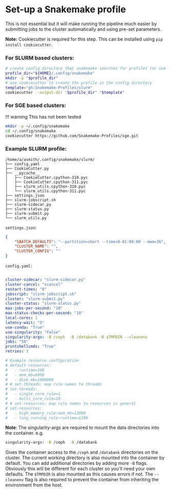 
# Set-up a Snakemake profile

This is not essential but it will make running the pipeline much easier by submitting jobs to the cluster automatically and using pre-set parameters.

**Note:** Cookiecutter is required for this step. This can be installed using `pip install cookiecutter`.


### For SLURM based clusters:
``` bash
# create config directory that snakemake searches for profiles (or use something else)
profile_dir="${HOME}/.config/snakemake"
mkdir -p "$profile_dir"
# use cookiecutter to create the profile in the config directory
template="gh:Snakemake-Profiles/slurm"
cookiecutter --output-dir "$profile_dir" "$template"
```

### For SGE based clusters:

!!! warning
    This has not been tested

``` bash
mkdir -p ~/.config/snakemake
cd ~/.config/snakemake
cookiecutter https://github.com/Snakemake-Profiles/sge.git
```

### Example SLURM profile:

```
/home/a/asmith/.config/snakemake/slurm/
├── config.yaml
├── CookieCutter.py
├── __pycache__
│   ├── CookieCutter.cpython-310.pyc
│   ├── CookieCutter.cpython-311.pyc
│   ├── slurm_utils.cpython-310.pyc
│   └── slurm_utils.cpython-311.pyc
├── settings.json
├── slurm-jobscript.sh
├── slurm-sidecar.py
├── slurm-status.py
├── slurm-submit.py
└── slurm_utils.py
```

`settings.json`:

```json
{
    "SBATCH_DEFAULTS": "--partition=short --time=0-01:00:00 --mem=3G",
    "CLUSTER_NAME": "",
    "CLUSTER_CONFIG": ""
}
```

`config.yaml`:

```yaml

cluster-sidecar: "slurm-sidecar.py"
cluster-cancel: "scancel"
restart-times: "0"
jobscript: "slurm-jobscript.sh"
cluster: "slurm-submit.py"
cluster-status: "slurm-status.py"
max-jobs-per-second: "10"
max-status-checks-per-second: "10"
local-cores: 1
latency-wait: "5"
use-conda: "True"
use-singularity: "False"
singularity-args: -B /ceph  -B /databank -B $TMPDIR --cleanenv
jobs: "50"
printshellcmds: "True"
retries: 3

# Example resource configuration
# default-resources:
#   - runtime=100
#   - mem_mb=6000
#   - disk_mb=1000000
# # set-threads: map rule names to threads
# set-threads:
#   - single_core_rule=1
#   - multi_core_rule=10
# # set-resources: map rule names to resources in general
# set-resources:
#   - high_memory_rule:mem_mb=12000
#   - long_running_rule:runtime=1200

```

**Note**: The singularity-args are required to mount the data directories into the container. e.g.

``` bash
singularity-args: -B /ceph  -B /databank
```

Gives the container access to the `/ceph` and `/databank` directories on the cluster. The current working directory is also mounted into the container by default. You can add additional directories by adding more `-B` flags. Obviously this will be different for each cluster so you'll need your own defaults. The `$TMPDIR` is also mounted as this causes errors if not. The `--cleanenv` flag is also required to prevent the container from inheriting the environment from the host.
